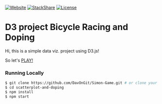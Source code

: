 [![Website](https://img.shields.io/website/https://github.com/DavOnGit/scatterplot-and-doping.svg?maxAge=2592000)](https://github.com/DavOnGit/scatterplot-and-doping/)
[![StackShare](http://img.shields.io/badge/tech-stack-0690fa.svg?style=flat)](http://stackshare.io/DavOnGit/myown)
[![License](https://img.shields.io/cocoapods/l/AFNetworking.svg)](http://doge.mit-license.org)

# **D3 project Bicycle Racing and Doping**

Hi, this is a simple data viz. project using D3.js!

So let's [PLAY!](https://davongit.github.io/scatterplot-and-doping/)

### Running Locally

```sh
$ git clone https://github.com/DavOnGit/Simon-Game.git # or clone your own fork
$ cd scatterplot-and-doping
$ npm install
$ npm start
```
